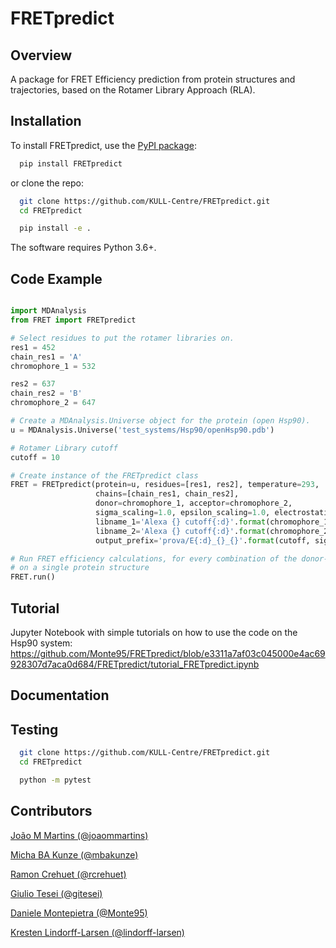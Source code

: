 FRETpredict
===========

Overview
--------

A package for FRET Efficiency prediction from protein structures and trajectories, based on the Rotamer Library Approach (RLA).

Installation
------------

To install FRETpredict, use the [PyPI package](https://pypi.org/project/FRETpredict):

```bash
  pip install FRETpredict
```

or clone the repo:

```bash
  git clone https://github.com/KULL-Centre/FRETpredict.git
  cd FRETpredict

  pip install -e . 
```

The software requires Python 3.6+.

Code Example
------------

```python

import MDAnalysis
from FRET import FRETpredict

# Select residues to put the rotamer libraries on.
res1 = 452
chain_res1 = 'A'
chromophore_1 = 532

res2 = 637
chain_res2 = 'B'
chromophore_2 = 647

# Create a MDAnalysis.Universe object for the protein (open Hsp90).
u = MDAnalysis.Universe('test_systems/Hsp90/openHsp90.pdb')

# Rotamer Library cutoff
cutoff = 10

# Create instance of the FRETpredict class
FRET = FRETpredict(protein=u, residues=[res1, res2], temperature=293, 
                   chains=[chain_res1, chain_res2], 
                   donor=chromophore_1, acceptor=chromophore_2, 
                   sigma_scaling=1.0, epsilon_scaling=1.0, electrostatic=True,
                   libname_1='Alexa {} cutoff{:d}'.format(chromophore_1, cutoff),
                   libname_2='Alexa {} cutoff{:d}'.format(chromophore_2, cutoff), 
                   output_prefix='prova/E{:d}_{}_{}'.format(cutoff, sigma, epsilon))

# Run FRET efficiency calculations, for every combination of the donor-acceptor rotamers placed on the residue pair 
# on a single protein structure
FRET.run()

```

Tutorial
--------

Jupyter Notebook with simple tutorials on how to use the code on the Hsp90 system: https://github.com/Monte95/FRETpredict/blob/e3311a7af03c045000e4ac69928307d7aca0d684/FRETpredict/tutorial_FRETpredict.ipynb

Documentation
-------------

Testing
-------

```bash
  git clone https://github.com/KULL-Centre/FRETpredict.git
  cd FRETpredict

  python -m pytest
```
Contributors
-------------

[João M Martins (@joaommartins)](https://github.com/joaommartins)

[Micha BA Kunze (@mbakunze)](https://github.com/mbakunze)

[Ramon Crehuet (@rcrehuet)](https://github.com/rcrehuet)

[Giulio Tesei (@gitesei)](https://github.com/gitesei)

[Daniele Montepietra (@Monte95)](https://github.com/Monte95)

[Kresten Lindorff-Larsen (@lindorff-larsen)](https://github.com/lindorff-larsen)
